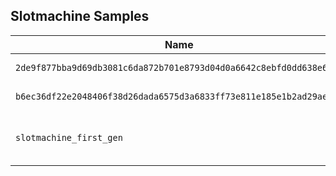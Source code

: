 ## Slotmachine Samples


| Name | Description |
| --- | --- |
| `2de9f877bba9d69db3081c6da872b701e8793d04d0a6642c8ebfd0dd638e6b16` | infected `ls` binary |
| `b6ec36df22e2048406f38d26dada6575d3a6833ff73e811e185e1b2ad29aee0a` | infected `gcov` binary |
| `slotmachine_first_gen` | First generation virus (pre-infection) | 
